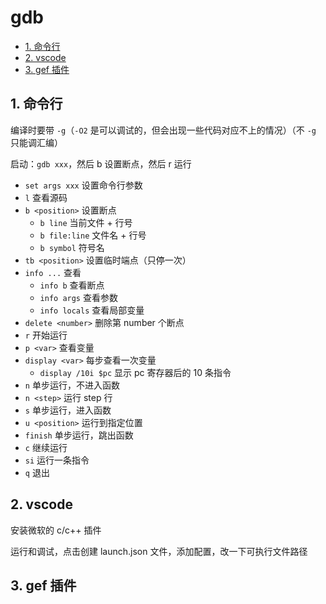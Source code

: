 # gdb

- [1. 命令行](#1-命令行)
- [2. vscode](#2-vscode)
- [3. gef 插件](#3-gef-插件)

## 1. 命令行

编译时要带 `-g`（`-O2` 是可以调试的，但会出现一些代码对应不上的情况）（不 `-g` 只能调汇编）

启动：`gdb xxx`，然后 b 设置断点，然后 r 运行

- `set args xxx` 设置命令行参数
- `l` 查看源码
- `b <position>` 设置断点
  - `b line` 当前文件 + 行号
  - `b file:line` 文件名 + 行号
  - `b symbol` 符号名
- `tb <position>` 设置临时端点（只停一次）
- `info ...` 查看
  - `info b` 查看断点
  - `info args` 查看参数
  - `info locals` 查看局部变量
- `delete <number>` 删除第 number 个断点
- `r` 开始运行
- `p <var>` 查看变量
- `display <var>` 每步查看一次变量
  - `display /10i $pc` 显示 pc 寄存器后的 10 条指令
- `n` 单步运行，不进入函数
- `n <step>` 运行 step 行
- `s` 单步运行，进入函数
- `u <position>` 运行到指定位置
- `finish` 单步运行，跳出函数
- `c` 继续运行
- `si` 运行一条指令
- `q` 退出

## 2. vscode

安装微软的 c/c++ 插件

运行和调试，点击创建 launch.json 文件，添加配置，改一下可执行文件路径

## 3. gef 插件
